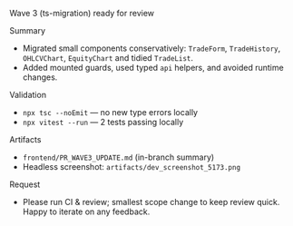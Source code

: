 Wave 3 (ts-migration) ready for review

Summary
- Migrated small components conservatively: `TradeForm`, `TradeHistory`, `OHLCVChart`, `EquityChart` and tidied `TradeList`.
- Added mounted guards, used typed `api` helpers, and avoided runtime changes.

Validation
- `npx tsc --noEmit` — no new type errors locally
- `npx vitest --run` — 2 tests passing locally

Artifacts
- `frontend/PR_WAVE3_UPDATE.md` (in-branch summary)
- Headless screenshot: `artifacts/dev_screenshot_5173.png`

Request
- Please run CI & review; smallest scope change to keep review quick. Happy to iterate on any feedback.
